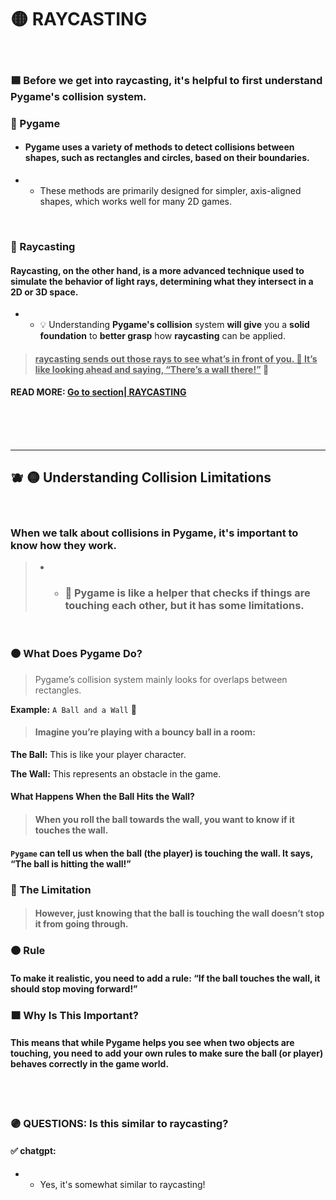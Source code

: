 # 🟡 RAYCASTING




<br>

### 🟦 Before we get into raycasting, it's helpful to first understand Pygame's collision system.

### 🥥 Pygame

- #### Pygame uses a variety of methods to detect collisions between shapes, such as rectangles and circles, based on their boundaries.

- - These methods are primarily designed for simpler, axis-aligned shapes, which works well for many 2D games.

<br>

### 🥥 Raycasting

#### Raycasting, on the other hand, is a more advanced technique used to simulate the behavior of light rays, determining what they intersect in a 2D or 3D space.

- - 💡 Understanding **Pygame's collision** system **will give** you a **solid foundation** to **better grasp** how **raycasting** can be applied.

> #### <u>raycasting sends out those rays to see what’s in front of you. 🧸 It’s like looking ahead and saying, **“There’s a wall there!”**</u>  🍯

#### READ MORE: [Go to section| RAYCASTING](#RAYCASTING_)


<br>
<br>
<br>

---


## 🫐 🟡 Understanding Collision Limitations

<br>

### When we talk about collisions in Pygame, it's important to know how they work.

> - - ### 🌈 Pygame is like a helper that checks if things are touching each other, but it has some limitations.

<br>

### 🟤 What Does Pygame Do?

>Pygame’s collision system mainly looks for overlaps between rectangles.


**Example:** `A Ball and a Wall` 🧶

> #### Imagine you’re playing with a bouncy ball in a room:

**The Ball:** This is like your player character.

**The Wall:** This represents an obstacle in the game.

#### What Happens When the Ball Hits the Wall?

> #### When you roll the ball towards the wall, you want to know if it touches the wall.

#### `Pygame` can tell us when the ball (the player) is touching the wall. It says, “The ball is hitting the wall!”

### 🔴 The Limitation

> #### However, just knowing that the ball is touching the wall doesn’t stop it from going through.

### 🟠 Rule

#### To make it realistic, you need to add a rule: “If the ball touches the wall, it should stop moving forward!”

### 🟧 Why Is This Important?

#### This means that while Pygame helps you see when two objects are touching, you need to add your own rules to make sure the ball (or player) behaves correctly in the game world.

<br>
<br>

### 🟣 QUESTIONS: Is this similar to raycasting?

#### ✅ chatgpt:

- - Yes, it's somewhat similar to raycasting!

<br>

<a name="RAYCASTING_"></a>
